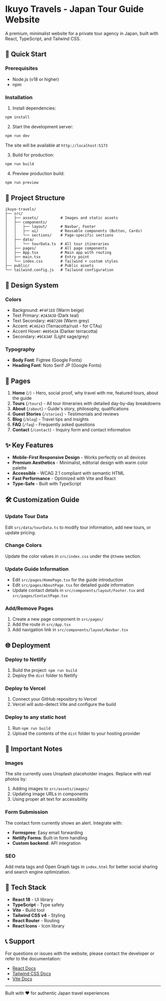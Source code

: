 # Ikuyo Travels - Japan Tour Guide Website

A premium, minimalist website for a private tour agency in Japan, built with React, TypeScript, and Tailwind CSS.

## 🚀 Quick Start

### Prerequisites
- Node.js (v18 or higher)
- npm

### Installation

1. Install dependencies:
```bash
npm install
```

2. Start the development server:
```bash
npm run dev
```

The site will be available at `http://localhost:5173`

3. Build for production:
```bash
npm run build
```

4. Preview production build:
```bash
npm run preview
```

## 📁 Project Structure

```
ikuyo-travels/
├── src/
│   ├── assets/          # Images and static assets
│   ├── components/
│   │   ├── layout/      # Navbar, Footer
│   │   ├── ui/          # Reusable components (Button, Cards)
│   │   └── sections/    # Page-specific sections
│   ├── data/
│   │   └── tourData.ts  # All tour itineraries
│   ├── pages/           # All page components
│   ├── App.tsx          # Main app with routing
│   ├── main.tsx         # Entry point
│   └── index.css        # Tailwind + custom styles
├── public/              # Public assets
└── tailwind.config.js   # Tailwind configuration
```

## 🎨 Design System

### Colors
- Background: `#F4F1ED` (Warm beige)
- Text Primary: `#2A3A3D` (Dark teal)
- Text Secondary: `#6B7280` (Warm grey)
- Accent: `#C46243` (Terracotta/rust - for CTAs)
- Accent Hover: `#A9543A` (Darker terracotta)
- Secondary: `#9CA3AF` (Light sage/grey)

### Typography
- **Body Font**: Figtree (Google Fonts)
- **Heading Font**: Noto Serif JP (Google Fonts)

## 📄 Pages

1. **Home** (`/`) - Hero, social proof, why travel with me, featured tours, about the guide
2. **Tours** (`/tours`) - All tour itineraries with detailed day-by-day breakdowns
3. **About** (`/about`) - Guide's story, philosophy, qualifications
4. **Guest Stories** (`/stories`) - Testimonials and reviews
5. **Blog** (`/blog`) - Travel tips and insights
6. **FAQ** (`/faq`) - Frequently asked questions
7. **Contact** (`/contact`) - Inquiry form and contact information

## ✨ Key Features

- **Mobile-First Responsive Design** - Works perfectly on all devices
- **Premium Aesthetics** - Minimalist, editorial design with warm color palette
- **Accessible** - WCAG 2.1 compliant with semantic HTML
- **Fast Performance** - Optimized with Vite and React
- **Type-Safe** - Built with TypeScript

## 🛠️ Customization Guide

### Update Tour Data
Edit `src/data/tourData.ts` to modify tour information, add new tours, or update pricing.

### Change Colors
Update the color values in `src/index.css` under the `@theme` section.

### Update Guide Information
- Edit `src/pages/HomePage.tsx` for the guide introduction
- Edit `src/pages/AboutPage.tsx` for detailed guide information
- Update contact details in `src/components/layout/Footer.tsx` and `src/pages/ContactPage.tsx`

### Add/Remove Pages
1. Create a new page component in `src/pages/`
2. Add the route in `src/App.tsx`
3. Add navigation link in `src/components/layout/Navbar.tsx`

## 🌐 Deployment

### Deploy to Netlify
1. Build the project: `npm run build`
2. Deploy the `dist` folder to Netlify

### Deploy to Vercel
1. Connect your GitHub repository to Vercel
2. Vercel will auto-detect Vite and configure the build

### Deploy to any static host
1. Run `npm run build`
2. Upload the contents of the `dist` folder to your hosting provider

## 📝 Important Notes

### Images
The site currently uses Unsplash placeholder images. Replace with real photos by:
1. Adding images to `src/assets/images/`
2. Updating image URLs in components
3. Using proper alt text for accessibility

### Form Submission
The contact form currently shows an alert. Integrate with:
- **Formspree**: Easy email forwarding
- **Netlify Forms**: Built-in form handling
- **Custom backend**: API integration

### SEO
Add meta tags and Open Graph tags in `index.html` for better social sharing and search engine optimization.

## 🔧 Tech Stack

- **React 18** - UI library
- **TypeScript** - Type safety
- **Vite** - Build tool
- **Tailwind CSS v4** - Styling
- **React Router** - Routing
- **React Icons** - Icon library

## 📞 Support

For questions or issues with the website, please contact the developer or refer to the documentation:
- [React Docs](https://react.dev)
- [Tailwind CSS Docs](https://tailwindcss.com)
- [Vite Docs](https://vitejs.dev)

---

Built with ❤️ for authentic Japan travel experiences
